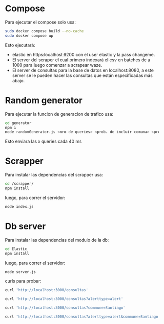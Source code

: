 # Compose
Para ejecutar el compose solo usa:
``` bash
sudo docker compose build --no-cache
sudo docker compose up
```

Esto ejecutará: 
- elastic en https:localhost:9200 con el user elastic y la pass changeme.
- El server del scraper el cual primero indexará el csv en batches de a 1000 para luego comenzar a scrapear waze.
- El server de consultas para la base de datos en localhost:8080, a este server se le pueden hacer las consultas que están especificadas más abajo.

# Random generator
Para ejecutar la funcion de generacion de trafico usa:
``` bash
cd generator
npm i
node randomGenerator.js <nro de queries> <prob. de incluir comuna> <prob. de incluir alerta> <prob. de incluir tipo>
```

Esto enviara las x queries cada 40 ms

# Scrapper
Para instalar las dependencias del scrapper usa:

``` bash
cd /scrapper/
npm install
```
luego, para correr el servidor:
``` bash
node index.js
```

# Db server 
Para instalar las dependencias del modulo de la db:

``` bash
cd Elastic
npm install
```

luego, para correr el servidor:
``` bash
node server.js
```

curls para probar:
``` bash
curl 'http://localhost:3000/consultas'
```

``` bash
curl 'http://localhost:3000/consultas?alerttype=alert'
```

``` bash
curl 'http://localhost:3000/consultas?commune=Santiago'
```

``` bash
curl 'http://localhost:3000/consultas?alerttype=alert&commune=Santiago'
```
